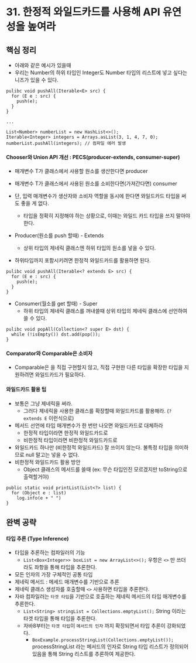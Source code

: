 # 31. 한정적 와일드카드를 사용해 API 유연성을 높여라

## 핵심 정리
 * 아래와 같은 예시가 있을때
 * 우리는 Number의 하위 타입인 Integer도 Number 타입의 리스트에 넣고 싶다는 니즈가 있을 수 있다.
```
pulibc void pushAll(Iterable<E> src) {
  for (E e : src) {
    push(e);
  }
}

...

List<Number> numberList = new HashList<>();
Iterable<Integer> integers = Arrays.asList(3, 1, 4, 7, 0);
numberList.pushAll(integers); // 컴파일 에러 발생
```

#### Chooser와 Union API 개선 : PECS(producer-extends, consumer-super)
 * 매개변수 T가 클래스에서 사용할 원소를 생산한다면 producer
 * 매개변수 T가 클래스에서 사용된 원소를 소비한다면(가져간다면) consumer
 * 단, 입력 매개변수가 생산자와 소비자 역할을 동시에 한다면 와일드카드 타입을 써도 좋을 게 없다.
     * 타입을 정확히 지정해야 하는 상황으로, 이때는 와일드 카드 타입을 쓰지 말아야 한다.

 * Producer(원소를 push 할때) - Extends
   * 상위 타입의 제네릭 클래스엔 하위 타입의 원소를 넣을 수 있다.
 * 하위타입까지 포함시키려면 한정적 와일드카드를 활용하면 된다.

```
pulibc void pushAll(Iterable<? extends E> src) {
  for (E e : src) {
    push(e);
  }
}
```
 * Consumer(월소를 get 할때) - Super
   * 하위 타입의 제네릭 클래스를 꺼내쓸때 상위 타입의 제네릭 클래스에 선언하여 쓸 수 있다.
```
pulibc void popAll(Collection<? super E> dst) {
  while (!isEmpty()) dst.add(pop());
}
```
#### Comparator와 Comparable은 소비자
 * Comparable은 을 직접 구현할지 않고, 직접 구현한 다른 타입을 확장한 타입을 지원하려면 와일드카드가 필요하다.

#### 와일드카드 활용 팁 
 * 보통은 그냥 제네릭을 써라.
   * 그러다 제네릭을 사용한 클래스를 확장할때 와일드카드를 활용해라. (`? extends E` 이런식으로)
 * 메서드 선언에 타입 매개변수가 한 번만 나오면 와일드카드로 대체하라
   * 한정적 타입이라면 한정적 와일드카드로
   * 비한정적 타입이라면 비한정적 와일드카드로
 * 와일드카드 하나만 (비한정적 와일드카드) 잘 쓰이지 않는다. 불특정 타입을 의미하므로 null 말고는 넣을 수 없다.
 * 비한정적 와일드카드 활용 방안
   * Object 클래스의 메서드를 쓸때 (ex: 무슨 타입인진 모르겠지만 toString으로 출력할거야)
```
public static void printList(List<?> list) {
  for (Object e : list)
    log.info(e + " ")
}
```

## 완벽 공략
#### 타입 추론 (Type Inference)
 * 타입을 추론하는 컴파일러의 기능
    * `List<Box<Integer>> boxList = new ArrayList<>();` 우항은 `<>` 만 쓰더라도 좌항을 통해 타입을 추론한다.
 * 모든 인자의 가장 구체적인 공통 타입
 * 제네릭 메서드 : 메세드 매개변수를 기반으로 추론
 * 제네릭 클래스 생성자를 호출할때 `<>` 사용하면 타입을 추론한다.
 * 자바 컴파일러는 `타겟 타입`을 기반으로 호출하는 제네릭 메서드의 타입 매개변수를 추론한다.
   * `List<String> stringList = Collections.emptyList();` String 이라는 타겟 타입을 통해 타입을 추론한다.
   * 자바8부터는 `타겟 타입`이 `메서드의 인자` 까지 확장되면서 타입 추론이 강화되었다.
     * `BoxExample.processStringList(Collections.emptyList());` processStringList 라는 메서드의 인자로 String 타입 리스트가 정의되어 있음을 통해 String 리스트를 추론하여 제공한다. 



